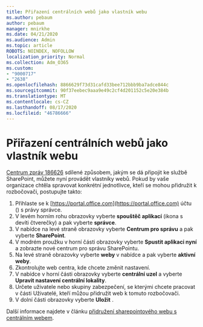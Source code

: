 ```yaml
---
title: Přiřazení centrálních webů jako vlastník webu
ms.author: pebaum
author: pebaum
manager: mnirkhe
ms.date: 04/21/2020
ms.audience: Admin
ms.topic: article
ROBOTS: NOINDEX, NOFOLLOW
localization_priority: Normal
ms.collection: Adm_O365
ms.custom:
- "9000717"
- "2638"
ms.openlocfilehash: 8866629f73d31cafd33bee712bbb9ba7adce844c
ms.sourcegitcommit: 90f37eebec9aaa9e49c2cf4d201152c5e20e384b
ms.translationtype: MT
ms.contentlocale: cs-CZ
ms.lasthandoff: 08/17/2020
ms.locfileid: "46786666"
---
```

# <a name="associate-hub-sites-as-site-owner"></a>Přiřazení centrálních webů jako vlastník webu

[Centrum zpráv 186626](https://admin.microsoft.com/Adminportal/Home?source=applauncher#/MessageCenter?id=MC186626) sdílené způsobem, jakým se dá připojit ke službě SharePoint, můžete nyní provádět vlastníky webů. Pokud by vaše organizace chtěla spravovat konkrétní jednotlivce, kteří se mohou přidružit k rozbočovači, postupujte takto: 

1. Přihlaste se k [https://portal.office.com](https://portal.office.com) účtu () s právy správce.
2. V levém horním rohu obrazovky vyberte **spouštěč aplikací** (ikona s devíti čtverečky) a pak vyberte **správce**.
3. V nabídce na levé straně obrazovky vyberte **Centrum pro správu** a pak vyberte **SharePoint**.
4. V modrém proužku v horní části obrazovky vyberte **Spustit aplikaci nyní** a zobrazte nové centrum pro správu SharePointu.
5. Na levé straně obrazovky vyberte **weby** v nabídce a pak vyberte **aktivní weby**.
6. Zkontrolujte web centra, kde chcete změnit nastavení.
7. V nabídce v horní části obrazovky vyberte **centrální uzel** a vyberte **Upravit nastavení centrální lokality**.
8. Určete uživatele nebo skupiny zabezpečení, se kterými chcete pracovat v části Uživatelé, kteří můžou přidružit web k tomuto rozbočovači.
9. V dolní části obrazovky vyberte **Uložit** .

Další informace najdete v článku [přidružení sharepointového webu s centrálním webem](https://support.office.com/article/associate-a-sharepoint-site-with-a-hub-site-ae0009fd-af04-4d3d-917d-88edb43efc05). 